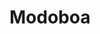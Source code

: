 ---
git: https://github.com/modoboa/modoboa
logohandle: modoboa
sort: modoboa
title: Modoboa
twitter: https://x.com/modoboa_mail
website: https://modoboa.org/
---